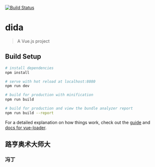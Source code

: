 [![Build Status](https://www.travis-ci.org/lHeng9/dida_frontend.svg?branch=master)](https://www.travis-ci.org/lHeng9/dida_frontend)
# dida

> A Vue.js project

## Build Setup

``` bash
# install dependencies
npm install

# serve with hot reload at localhost:8080
npm run dev

# build for production with minification
npm run build

# build for production and view the bundle analyzer report
npm run build --report
```

For a detailed explanation on how things work, check out the [guide](http://vuejs-templates.github.io/webpack/) and [docs for vue-loader](http://vuejs.github.io/vue-loader).

## 路亨奥术大师大

### 冯丁
